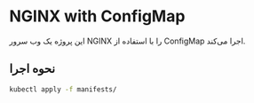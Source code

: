 # NGINX with ConfigMap

این پروژه یک وب سرور NGINX را با استفاده از ConfigMap اجرا می‌کند.

## نحوه اجرا
```bash
kubectl apply -f manifests/
```
